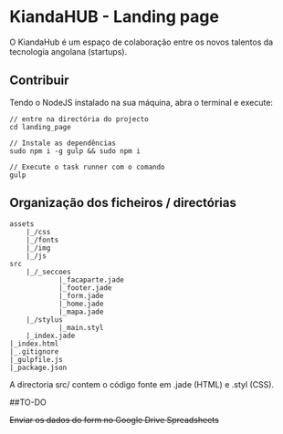 # KiandaHUB - Landing page

O KiandaHub é um espaço de colaboração entre os novos talentos da tecnologia angolana (startups).

## Contribuir

Tendo o NodeJS instalado na sua máquina, abra o terminal e execute:

	// entre na directória do projecto  
	cd landing_page

	// Instale as dependências
	sudo npm i -g gulp && sudo npm i

	// Execute o task runner com o comando
	gulp

## Organização dos ficheiros / directórias

	assets
		|_/css
		|_/fonts
		|_/img
		|_/js
	src
		|_/_seccoes			
				|_facaparte.jade
				|_footer.jade
				|_form.jade
				|_home.jade
				|_mapa.jade
		|_/stylus
				|_main.styl
		|_index.jade
	|_index.html
	|_.gitignore
	|_gulpfile.js
	|_package.json

A directoria src/ contem o código fonte em .jade (HTML) e .styl (CSS).

##TO-DO

~~Enviar os dados do form no Google Drive Spreadsheets~~